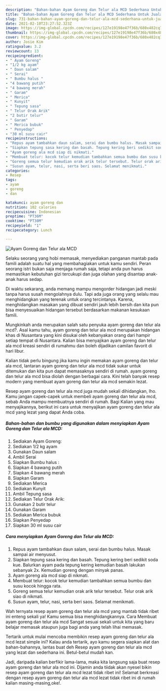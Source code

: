 ```yaml
---
description: "Bahan-bahan Ayam Goreng dan Telur ala MCD Sederhana Untuk Jualan"
title: "Bahan-bahan Ayam Goreng dan Telur ala MCD Sederhana Untuk Jualan"
slug: 731-bahan-bahan-ayam-goreng-dan-telur-ala-mcd-sederhana-untuk-jualan
date: 2021-02-10T23:27:52.323Z
image: https://img-global.cpcdn.com/recipes/127e19198e47f36b/680x482cq70/ayam-goreng-dan-telur-ala-mcd-foto-resep-utama.jpg
thumbnail: https://img-global.cpcdn.com/recipes/127e19198e47f36b/680x482cq70/ayam-goreng-dan-telur-ala-mcd-foto-resep-utama.jpg
cover: https://img-global.cpcdn.com/recipes/127e19198e47f36b/680x482cq70/ayam-goreng-dan-telur-ala-mcd-foto-resep-utama.jpg
author: Josie Kim
ratingvalue: 3.2
reviewcount: 13
recipeingredient:
- " Ayam Goreng"
- "1/2 kg ayam"
- " Daun salam"
- " Serai"
- " Bumbu halus "
- "4 bawang putih"
- "4 bawang merah"
- " Garam"
- " Merica"
- " Kunyit"
- " Tepung sasa"
- " Telur Orak Arik"
- "2 butir telur"
- " Garam"
- " Merica bubuk"
- " Penyedap"
- "30 ml susu cair"
recipeinstructions:
- "Repus ayam tambahkan daun salam, serai dan bumbu halus. Masak sampai air menyusut."
- "Siapkan tepung sasa kering dan basah. Tepung kering beri sedikit soda kue. Balurkan ayam pada tepung kering kemudian basah lakukan sebanyak 2x. Kemudian goreng dengan minyak panas."
- "Ayam goreng ala mcd siap di nikmati."
- "Membuat telur: kocok telur kemudian tambahkan semua bumbu dan susu kocok hingga rata."
- "Goreng semua telur kemudian orak arik telur tersebut. Telur orak arik siao di nikmati."
- "Susun ayam, telur, nasi, serta beri saos. Selamat menikmati."
categories:
- Resep
tags:
- ayam
- goreng
- dan

katakunci: ayam goreng dan 
nutrition: 102 calories
recipecuisine: Indonesian
preptime: "PT36M"
cooktime: "PT30M"
recipeyield: "1"
recipecategory: Lunch

---
```



![Ayam Goreng dan Telur ala MCD](https://img-global.cpcdn.com/recipes/127e19198e47f36b/680x482cq70/ayam-goreng-dan-telur-ala-mcd-foto-resep-utama.jpg)

Selaku seorang yang hobi memasak, menyediakan panganan mantab pada famili adalah suatu hal yang membahagiakan untuk kamu sendiri. Peran seorang istri bukan saja menjaga rumah saja, tetapi anda pun harus memastikan kebutuhan gizi tercukupi dan juga olahan yang disantap anak-anak harus sedap.

Di waktu  sekarang, anda memang mampu mengorder hidangan jadi meski tanpa harus susah mengolahnya dulu. Tapi ada juga orang yang selalu mau menghidangkan yang terenak untuk orang tercintanya. Karena, menghidangkan masakan yang dibuat sendiri jauh lebih bersih dan kita pun bisa menyesuaikan hidangan tersebut berdasarkan makanan kesukaan famili. 



Mungkinkah anda merupakan salah satu penyuka ayam goreng dan telur ala mcd?. Asal kamu tahu, ayam goreng dan telur ala mcd merupakan hidangan khas di Nusantara yang kini disukai oleh kebanyakan orang dari hampir setiap tempat di Nusantara. Kalian bisa menyajikan ayam goreng dan telur ala mcd kreasi sendiri di rumahmu dan boleh dijadikan camilan favorit di hari libur.

Kalian tidak perlu bingung jika kamu ingin memakan ayam goreng dan telur ala mcd, lantaran ayam goreng dan telur ala mcd tidak sukar untuk ditemukan dan kita pun dapat memasaknya sendiri di rumah. ayam goreng dan telur ala mcd bisa diolah dengan berbagai cara. Kini telah banyak resep modern yang membuat ayam goreng dan telur ala mcd semakin lezat.

Resep ayam goreng dan telur ala mcd juga mudah sekali dihidangkan, lho. Kamu jangan capek-capek untuk membeli ayam goreng dan telur ala mcd, sebab Anda mampu membuatnya sendiri di rumah. Bagi Kalian yang mau menyajikannya, berikut ini cara untuk menyajikan ayam goreng dan telur ala mcd yang lezat yang dapat Anda coba.

<!--inarticleads1-->

##### Bahan-bahan dan bumbu yang digunakan dalam menyiapkan Ayam Goreng dan Telur ala MCD:

1. Sediakan  Ayam Goreng:
1. Sediakan 1/2 kg ayam
1. Gunakan  Daun salam
1. Ambil  Serai
1. Siapkan  Bumbu halus :
1. Siapkan 4 bawang putih
1. Siapkan 4 bawang merah
1. Siapkan  Garam
1. Sediakan  Merica
1. Sediakan  Kunyit
1. Ambil  Tepung sasa
1. Sediakan  Telur Orak Arik:
1. Gunakan 2 butir telur
1. Gunakan  Garam
1. Sediakan  Merica bubuk
1. Siapkan  Penyedap
1. Siapkan 30 ml susu cair




<!--inarticleads2-->

##### Cara menyiapkan Ayam Goreng dan Telur ala MCD:

1. Repus ayam tambahkan daun salam, serai dan bumbu halus. Masak sampai air menyusut.
1. Siapkan tepung sasa kering dan basah. Tepung kering beri sedikit soda kue. Balurkan ayam pada tepung kering kemudian basah lakukan sebanyak 2x. Kemudian goreng dengan minyak panas.
1. Ayam goreng ala mcd siap di nikmati.
1. Membuat telur: kocok telur kemudian tambahkan semua bumbu dan susu kocok hingga rata.
1. Goreng semua telur kemudian orak arik telur tersebut. Telur orak arik siao di nikmati.
1. Susun ayam, telur, nasi, serta beri saos. Selamat menikmati.




Wah ternyata resep ayam goreng dan telur ala mcd yang mantab tidak ribet ini enteng sekali ya! Kamu semua bisa menghidangkannya. Cara Membuat ayam goreng dan telur ala mcd Sangat sesuai sekali untuk kita yang baru belajar memasak ataupun juga bagi anda yang telah lihai memasak.

Tertarik untuk mulai mencoba membikin resep ayam goreng dan telur ala mcd lezat simple ini? Kalau anda tertarik, ayo kamu segera siapkan alat dan bahan-bahannya, lantas buat deh Resep ayam goreng dan telur ala mcd yang lezat dan sederhana ini. Betul-betul mudah kan. 

Jadi, daripada kalian berfikir lama-lama, maka kita langsung saja buat resep ayam goreng dan telur ala mcd ini. Dijamin anda tiidak akan nyesel bikin resep ayam goreng dan telur ala mcd lezat tidak ribet ini! Selamat berkreasi dengan resep ayam goreng dan telur ala mcd lezat tidak ribet ini di rumah kalian masing-masing,oke!.

